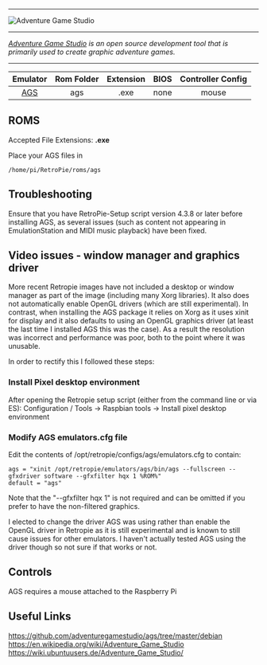 ***

![Adventure Game Studio](http://i.imgur.com/eBMyMvj.png)

***
_[Adventure Game Studio](https://www.adventuregamestudio.co.uk/) is an open source development tool that is primarily used to create graphic adventure games._

***

| Emulator | Rom Folder | Extension | BIOS |  Controller Config |
| :---: | :---: | :---: | :---: | :---: |
| [AGS](https://github.com/adventuregamestudio/ags/tree/master/debian) | ags | .exe | none | mouse |



## ROMS
Accepted File Extensions: **.exe**

Place your AGS files in
```
/home/pi/RetroPie/roms/ags
```

## Troubleshooting
Ensure that you have RetroPie-Setup script version 4.3.8 or later before installing AGS, as several issues (such as content not appearing in EmulationStation and MIDI music playback) have been fixed.

## Video issues - window manager and graphics driver
More recent Retropie images have not included a desktop or window manager as part of the image (including many Xorg libraries).  It also does not automatically enable OpenGL drivers (which are still experimental).  In contrast, when installing the AGS package it relies on Xorg as it uses xinit for display and it also defaults to using an OpenGL graphics driver (at least the last time I installed AGS this was the case).  As a result the resolution was incorrect and performance was poor, both to the point where it was unusable.

In order to rectify this I followed these steps:
### Install Pixel desktop environment
After opening the Retropie setup script (either from the command line or via ES): Configuration / Tools -> Raspbian tools -> Install pixel desktop environment
### Modify AGS emulators.cfg file
Edit the contents of /opt/retropie/configs/ags/emulators.cfg to contain:
```
ags = "xinit /opt/retropie/emulators/ags/bin/ags --fullscreen --gfxdriver software --gfxfilter hqx 1 %ROM%"
default = "ags"
```

Note that the "--gfxfilter hqx 1" is not required and can be omitted if you prefer to have the non-filtered graphics.

I elected to change the driver AGS was using rather than enable the OpenGL driver in Retropie as it is still experimental and is known to still cause issues for other emulators.  I haven't actually tested AGS using the driver though so not sure if that works or not.

## Controls

AGS requires a mouse attached to the Raspberry Pi

## Useful Links
https://github.com/adventuregamestudio/ags/tree/master/debian  
https://en.wikipedia.org/wiki/Adventure_Game_Studio  
https://wiki.ubuntuusers.de/Adventure_Game_Studio/
